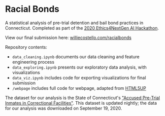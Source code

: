 # Racial Bonds

A statistical analysis of pre-trial detention and bail bond practices in Connecticut. Completed as part of the [2020 Ethics4NextGen AI Hackathon](https://dataethics4all.org/ethics4nextgenai-hackathon/).

View our final submission here: [williecostello.com/racialbonds](https://williecostello.com/racialbonds)

Repository contents:

- `data_cleaning.ipynb` documents our data cleaning and feature engineering process
- `data_exploring.ipynb` presents our exploratory data analysis, with visualizations
- `data_viz.ipynb` includes code for exporting visualizations for final submission
- `/webpage` includes full code for webpage, adapted from [HTML5UP](https://html5up.net/)

The dataset for our analysis is the State of Connecticut's ["Accused Pre-Trial Inmates in Correctional Facilities"](https://data.ct.gov/Public-Safety/Accused-Pre-Trial-Inmates-in-Correctional-Faciliti/b674-jy6w). This dataset is updated nightly; the data for our analysis was downloaded on September 19, 2020.